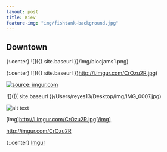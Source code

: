 ```yaml
---
layout: post
title: Kiev
feature-img: "img/fishtank-background.jpg"
---
```


## Downtown

{:.center}
![]({{ site.baseurl }}/img/blocjams1.png)

{:.center}
![]({{ site.baseurl }}http://i.imgur.com/CrOzu2R.jpg)

<a href="http://imgur.com/CrOzu2R"><img src="http://i.imgur.com/CrOzu2R.jpg" title="source: imgur.com" /></a>

![]({{ site.baseurl }}/Users/reyes13/Desktop/img/IMG_0007.jpg)

![alt text](/img/IMG_0007.png "Title")

[img]http://i.imgur.com/CrOzu2R.jpg[/img]

http://imgur.com/CrOzu2R

{:.center}
[Imgur](http://i.imgur.com/gzFGhZ0.jpg)
